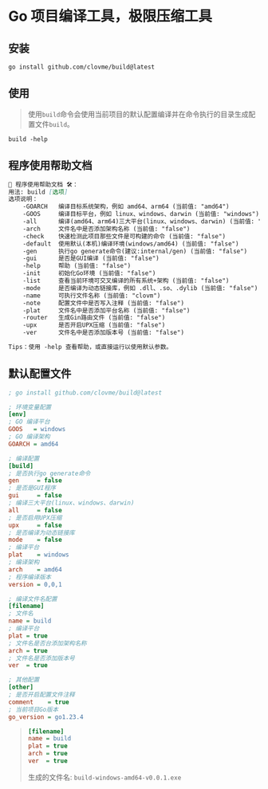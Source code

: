 # Go 项目编译工具，极限压缩工具

## 安装

```shell
go install github.com/clovme/build@latest
```

## 使用

> 使用`build`命令会使用当前项目的默认配置编译并在命令执行的目录生成配置文件`build`。

```shell
build -help
````

## 程序使用帮助文档

```markdown
🧱 程序使用帮助文档 🛠️：
用法: build [选项]
选项说明：
    -GOARCH   编译目标系统架构，例如 amd64、arm64 (当前值: "amd64")
    -GOOS     编译目标平台，例如 linux、windows、darwin (当前值: "windows")
    -all      编译(amd64、arm64)三大平台(linux、windows、darwin) (当前值: "false")
    -arch     文件名中是否添加架构名称 (当前值: "false")
    -check    快速检测此项目那些文件是可构建的命令 (当前值: "false")
    -default  使用默认(本机)编译环境(windows/amd64) (当前值: "false")
    -gen      执行go generate命令(建议:internal/gen) (当前值: "false")
    -gui      是否是GUI编译 (当前值: "false")
    -help     帮助 (当前值: "false")
    -init     初始化Go环境 (当前值: "false")
    -list     查看当前环境可交叉编译的所有系统+架构 (当前值: "false")
    -mode     是否编译为动态链接库，例如 .dll、.so、.dylib (当前值: "false")
    -name     可执行文件名称 (当前值: "clovm")
    -note     配置文件中是否写入注释 (当前值: "false")
    -plat     文件名中是否添加平台名称 (当前值: "false")
    -router   生成Gin路由文件 (当前值: "false")
    -upx      是否开启UPX压缩 (当前值: "false")
    -ver      文件名中是否添加版本号 (当前值: "false")

Tips：使用 -help 查看帮助，或直接运行以使用默认参数。
```

## 默认配置文件
```ini
; go install github.com/clovme/build@latest

; 环境变量配置
[env]
; GO 编译平台
GOOS   = windows
; GO 编译架构
GOARCH = amd64

; 编译配置
[build]
; 是否执行go generate命令
gen     = false
; 是否是GUI程序
gui     = false
; 编译三大平台(linux、windows、darwin)
all     = false
; 是否启用UPX压缩
upx     = false
; 是否编译为动态链接库
mode    = false
; 编译平台
plat    = windows
; 编译架构
arch    = amd64
; 程序编译版本
version = 0,0,1

; 编译文件名配置
[filename]
; 文件名
name = build
; 编译平台
plat = true
; 文件名是否台添加架构名称
arch = true
; 文件名是否添加版本号
ver  = true

; 其他配置
[other]
; 是否开启配置文件注释
comment    = true
; 当前项目Go版本
go_version = go1.23.4
```

> ```ini
> [filename]
> name = build
> plat = true
> arch = true
> ver  = true
> ```
>
> 生成的文件名: `build-windows-amd64-v0.0.1.exe`